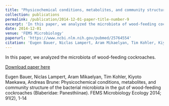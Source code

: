 ```yaml
---
title: "Physicochemical conditions, metabolites, and community structure of the bacterial microbiota in the gut of wood-feeding cockroaches (Blaberidae: Panesthiinae)"
collection: publications
permalink: /publication/2014-12-01-paper-title-number-9
excerpt: 'In this paper, we analyzed the microbiota of wood-feeding cockroaches.'
date: 2014-12-01
venue: 'FEMS Microbiology'
paperurl: 'https://www.ncbi.nlm.nih.gov/pubmed/25764554'
citation: 'Eugen Bauer, Niclas Lampert, Aram Mikaelyan, Tim Kohler, Kiyoto Maekawa, Andreas Brune (2014). &quot;Physicochemical conditions, metabolites, and community structure of the bacterial microbiota in the gut of wood-feeding cockroaches (Blaberidae: Panesthiinae)&quot; <i>FEMS Microbiology</i>. 91(2).'
---
```


In this paper, we analyzed the microbiota of wood-feeding cockroaches.

[Download paper here](https://www.ncbi.nlm.nih.gov/pubmed/25764554)

Eugen Bauer, Niclas Lampert, Aram Mikaelyan, Tim Kohler, Kiyoto Maekawa, Andreas Brune: Physicochemical conditions, metabolites, and community structure of the bacterial microbiota in the gut of wood-feeding cockroaches (Blaberidae: Panesthiinae). FEMS Microbiology Ecology 2014; 91(2), 1-14  